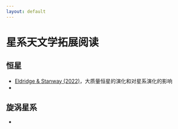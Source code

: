```yaml
---
layout: default
---
```


# 星系天文学拓展阅读

## 恒星

* [Eldridge & Stanway (2022)](https://ui.adsabs.harvard.edu/abs/2022ARA%26A..60..455E/abstract)，大质量恒星的演化和对星系演化的影响
* []()

## 旋涡星系

* []()


## 